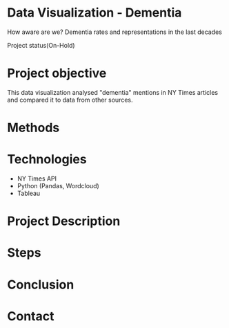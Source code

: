 # Data Visualization - Dementia 
How aware are we? Dementia rates and representations in the last decades
 
 Project status(On-Hold)

# Project objective
This data visualization analysed "dementia" mentions in NY Times articles and compared it to data from other sources.

# Methods

# Technologies 

- NY Times API
- Python (Pandas, Wordcloud)
- Tableau

# Project Description


# Steps


# Conclusion
  
# Contact
